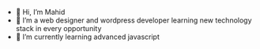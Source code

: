 - 👋 Hi, I’m Mahid
- 👀 I’m a web designer and wordpress developer learning new technology stack in every opportunity
- 🌱 I’m currently learning advanced javascript

<!---
aimahid/aimahid is a ✨ special ✨ repository because its `README.md` (this file) appears on your GitHub profile.
You can click the Preview link to take a look at your changes.
--->

